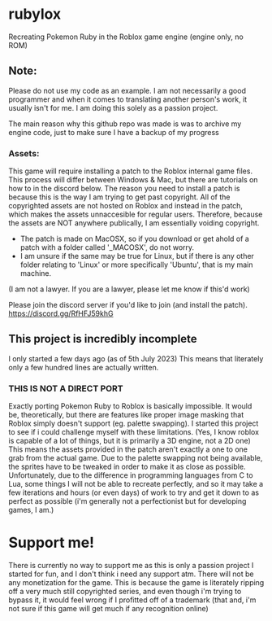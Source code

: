 # rubylox
Recreating Pokemon Ruby in the Roblox game engine (engine only, no ROM)

## Note:
Please do not use my code as an example. I am not necessarily a good programmer and when it comes to translating another person's work, it usually isn't for me. I am doing this solely as a passion project.

The main reason why this github repo was made is was to archive my engine code, just to make sure I have a backup of my progress


### Assets:
This game will require installing a patch to the Roblox internal game files. This process will differ between Windows & Mac, but there are tutorials on how to in the discord below.
The reason you need to install a patch is because this is the way I am trying to get past copyright. All of the copyrighted assets are not hosted on Roblox and instead in the patch, which makes the assets unnaccesible for regular users. Therefore, because the assets are NOT anywhere publically, I am essentially voiding copyright.

 - The patch is made on MacOSX, so if you download or get ahold of a patch with a folder called '_MACOSX', do not worry.
 - I am unsure if the same may be true for Linux, but if there is any other folder relating to 'Linux' or more specifically 'Ubuntu', that is my main machine.

(I am not a lawyer. If you are a lawyer, please let me know if this'd work)

Please join the discord server if you'd like to join (and install the patch).
https://discord.gg/RfHFJ59khG

## This project is incredibly incomplete
I only started a few days ago (as of 5th July 2023)
This means that literately only a few hundred lines are actually written.

### THIS IS NOT A DIRECT PORT
Exactly porting Pokemon Ruby to Roblox is basically impossible. It would be, theoretically, but there are features like proper image masking that Roblox simply doesn't support (eg. palette swapping). I started this project to see if i could challenge myself with these limitations. (Yes, I know roblox is capable of a lot of things, but it is primarily a 3D engine, not a 2D one)
This means the assets provided in the patch aren't exactly a one to one grab from the actual game. Due to the palette swapping not being available, the sprites have to be tweaked in order to make it as close as possible. Unfortunately, due to the difference in programming languages from C to Lua, some things I will not be able to recreate perfectly, and so it may take a few iterations and hours (or even days) of work to try and get it down to as perfect as possible (i'm generally not a perfectionist but for developing games, I am.)

# Support me!
There is currently no way to support me as this is only a passion project I started for fun, and I don't think i need any support atm.
There will not be any monetization for the game. This is because the game is literately ripping off a very much still copyrighted series, and even though i'm trying to bypass it, it would feel wrong if I profitted off of a trademark (that and, i'm not sure if this game will get much if any recognition online)
